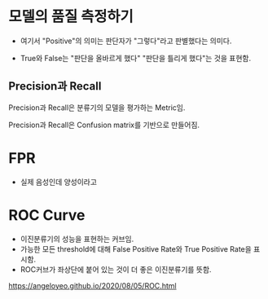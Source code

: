 
# 모델의 품질 측정하기 

- 여기서 "Positive"의 의미는 판단자가 "그렇다"라고 판별했다는 의미다. 

- True와 False는 "판단을 올바르게 했다" "판단을 틀리게 했다"는 것을 표현함.



## Precision과 Recall 
Precision과 Recall은 분류기의 모델을 평가하는 Metric임. 

Precision과 Recall은 Confusion matrix를 기반으로 만들어짐. 


# FPR 
- 실제 음성인데 양성이라고 


# ROC Curve 
- 이진분류기의 성능을 표현하는 커브임. 
- 가능한 모든 threshold에 대해 False Positive Rate와 True Positive Rate을 표시함.
- ROC커브가 좌상단에 붙어 있는 것이 더 좋은 이진분류기를 뜻함.

https://angeloyeo.github.io/2020/08/05/ROC.html
